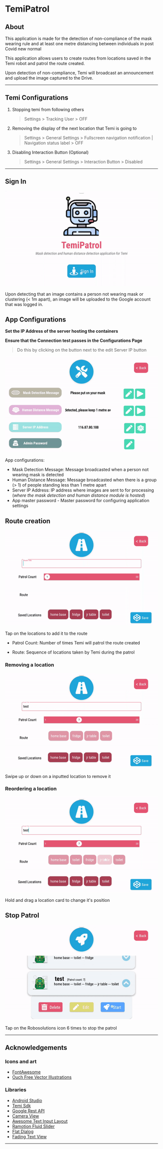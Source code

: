 <!-- Heading--->
# TemiPatrol
<!-- Heading 2 -->
## About
This application is made for the detection of non-compliance of the mask wearing rule and at least one metre distancing between individuals in post Covid new normal

This application allows users to create routes from locations saved in the Temi robot and patrol the route created. 

Upon detection of non-compliance, Temi will broadcast an announcement and upload the image captured to the Drive.

---
## Temi Configurations
1. Stopping temi from following others 
   > Settings > Tracking User > OFF
2. Removing the display of the next location that Temi is going to
   > Settings > General Settings > Fullscreen navigation notification | Navigation status label > OFF

3. Disabling Interaction Button (Optional)
   > Settings > General Settings > Interaction Button > Disabled

---

## Sign In
![Alt Text](documentation/signIn.gif)

Upon detecting that an image contains a person not wearing mask or clustering (< 1m apart), an image will be uploaded to the Google account that was logged in.

## App Configurations
**Set the IP Address of the server hosting the containers**

**Ensure that the Connection test passes in the Configurations Page**
> Do this by clicking on the button next to the edit Server IP button

![Alt Text](documentation/test_connection.gif)


App configurations:
- Mask Detection Message: Message broadcasted when a person not wearing mask is detected
- Human Distance Message: Message broadcasted when there is a group (> 1) of people standing less than 1 metre apart
- Server IP Address: IP address where images are sent to for processing (*where the mask detection and human distance module is hosted*)
- App master password - Master password for configuring application settings

## Route creation
![Alt Text](documentation/addingRoute.gif)

Tap on the locations to add it to the route

- Patrol Count: Number of times Temi will patrol the route created

- Route: Sequence of locations taken by Temi during the patrol

### Removing a location
![Alt Text](documentation/deletingLocation.gif)

Swipe up or down on a inputted location to remove it

### Reordering a location
![Alt Text](documentation/editingLocation.gif)

Hold and drag a location card to change it's position

## Stop Patrol
![Alt Text](documentation/stopPatrol.gif)

Tap on the Robosolutions icon 6 times to stop the patrol

---
## Acknowledgements 
<!-- Heading 3 -->
### Icons and art
- [FontAwesome](www.fontawesome.com)
- [Ouch Free Vector Illustrations](https://www.figma.com/community/file/843472672440914284)
### Libraries
- [Android Studio](https://developer.android.com/studio/intro)
- [Temi Sdk](https://github.com/robotemi/sdk/wiki)
- [Google Rest API](https://developers.google.com/android)
- [Camera View](https://github.com/natario1/CameraView)
- [Awesome Text Input Layout](https://github.com/anoop44/AwesomeTextInputLayout)
- [Ramotion Fluid Slider](https://github.com/Ramotion/fluid-slider)
- [Flat Dialog](https://github.com/mejdi14/Flat-Dialog-Android)
- [Fading Text View](https://github.com/rosenpin/fading-text-view)

---
